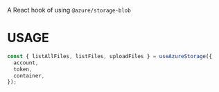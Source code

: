A React hook of using `@azure/storage-blob`

# USAGE

```js
const { listAllFiles, listFiles, uploadFiles } = useAzureStorage({
  account,
  token,
  container,
});
```

